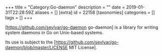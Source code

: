 +++
title = "Category:Go-daemon"
description = ""
date = 2019-01-31T22:28:59Z
aliases = []
[extra]
id = 22158
[taxonomies]
categories = []
tags = []
+++

[https://github.com/sevlyar/go-daemon go-daemon] is a library for writing system daemons in Go on Unix-based systems.

Its use is subject to the [https://github.com/sevlyar/go-daemon/blob/master/LICENSE MIT License].
